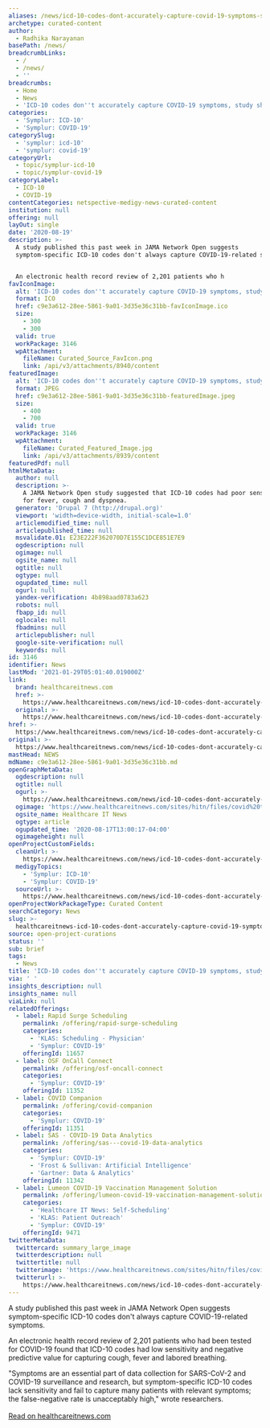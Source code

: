 ```yaml
---
aliases: /news/icd-10-codes-dont-accurately-capture-covid-19-symptoms-study-shows
archetype: curated-content
author:
  - Radhika Narayanan
basePath: /news/
breadcrumbLinks:
  - /
  - /news/
  - ''
breadcrumbs:
  - Home
  - News
  - 'ICD-10 codes don''t accurately capture COVID-19 symptoms, study shows'
categories:
  - 'Symplur: ICD-10'
  - 'Symplur: COVID-19'
categorySlug:
  - 'symplur: icd-10'
  - 'symplur: covid-19'
categoryUrl:
  - topic/symplur-icd-10
  - topic/symplur-covid-19
categoryLabel:
  - ICD-10
  - COVID-19
contentCategories: netspective-medigy-news-curated-content
institution: null
offering: null
layOut: single
date: '2020-08-19'
description: >-
  A study published this past week in JAMA Network Open suggests
  symptom-specific ICD-10 codes don't always capture COVID-19-related symptoms.


  An electronic health record review of 2,201 patients who h
favIconImage:
  alt: 'ICD-10 codes don''t accurately capture COVID-19 symptoms, study shows'
  format: ICO
  href: c9e3a612-28ee-5861-9a01-3d35e36c31bb-favIconImage.ico
  size:
    - 300
    - 300
  valid: true
  workPackage: 3146
  wpAttachment:
    fileName: Curated_Source_FavIcon.png
    link: /api/v3/attachments/8940/content
featuredImage:
  alt: 'ICD-10 codes don''t accurately capture COVID-19 symptoms, study shows'
  format: JPEG
  href: c9e3a612-28ee-5861-9a01-3d35e36c31bb-featuredImage.jpeg
  size:
    - 400
    - 700
  valid: true
  workPackage: 3146
  wpAttachment:
    fileName: Curated_Featured_Image.jpg
    link: /api/v3/attachments/8939/content
featuredPdf: null
htmlMetaData:
  author: null
  description: >-
    A JAMA Network Open study suggested that ICD-10 codes had poor sensitivity
    for fever, cough and dyspnea.
  generator: 'Drupal 7 (http://drupal.org)'
  viewport: 'width=device-width, initial-scale=1.0'
  articlemodified_time: null
  articlepublished_time: null
  msvalidate.01: E23E222F362070D7E155C1DCE851E7E9
  ogdescription: null
  ogimage: null
  ogsite_name: null
  ogtitle: null
  ogtype: null
  ogupdated_time: null
  ogurl: null
  yandex-verification: 4b898aad0783a623
  robots: null
  fbapp_id: null
  oglocale: null
  fbadmins: null
  articlepublisher: null
  google-site-verification: null
  keywords: null
id: 3146
identifier: News
lastMod: '2021-01-29T05:01:40.019000Z'
link:
  brand: healthcareitnews.com
  href: >-
    https://www.healthcareitnews.com/news/icd-10-codes-dont-accurately-capture-covid-19-symptoms-study-shows
  original: >-
    https://www.healthcareitnews.com/news/icd-10-codes-dont-accurately-capture-covid-19-symptoms-study-shows
href: >-
  https://www.healthcareitnews.com/news/icd-10-codes-dont-accurately-capture-covid-19-symptoms-study-shows
original: >-
  https://www.healthcareitnews.com/news/icd-10-codes-dont-accurately-capture-covid-19-symptoms-study-shows
mastHead: NEWS
mdName: c9e3a612-28ee-5861-9a01-3d35e36c31bb.md
openGraphMetaData:
  ogdescription: null
  ogtitle: null
  ogurl: >-
    https://www.healthcareitnews.com/news/icd-10-codes-dont-accurately-capture-covid-19-symptoms-study-shows
  ogimage: 'https://www.healthcareitnews.com/sites/hitn/files/covid%20testing.jpg'
  ogsite_name: Healthcare IT News
  ogtype: article
  ogupdated_time: '2020-08-17T13:00:17-04:00'
  ogimageheight: null
openProjectCustomFields:
  cleanUrl: >-
    https://www.healthcareitnews.com/news/icd-10-codes-dont-accurately-capture-covid-19-symptoms-study-shows
  medigyTopics:
    - 'Symplur: ICD-10'
    - 'Symplur: COVID-19'
  sourceUrl: >-
    https://www.healthcareitnews.com/news/icd-10-codes-dont-accurately-capture-covid-19-symptoms-study-shows
openProjectWorkPackageType: Curated Content
searchCategory: News
slug: >-
  healthcareitnews-icd-10-codes-dont-accurately-capture-covid-19-symptoms-study-shows
source: open-project-curations
status: ''
sub: brief
tags:
  - News
title: 'ICD-10 codes don''t accurately capture COVID-19 symptoms, study shows'
via: ' '
insights_description: null
insights_name: null
viaLink: null
relatedOfferings:
  - label: Rapid Surge Scheduling
    permalink: /offering/rapid-surge-scheduling
    categories:
      - 'KLAS: Scheduling - Physician'
      - 'Symplur: COVID-19'
    offeringId: 11657
  - label: OSF OnCall Connect
    permalink: /offering/osf-oncall-connect
    categories:
      - 'Symplur: COVID-19'
    offeringId: 11352
  - label: COVID Companion
    permalink: /offering/covid-companion
    categories:
      - 'Symplur: COVID-19'
    offeringId: 11351
  - label: SAS - COVID-19 Data Analytics
    permalink: /offering/sas---covid-19-data-analytics
    categories:
      - 'Symplur: COVID-19'
      - 'Frost & Sullivan: Artificial Intelligence'
      - 'Gartner: Data & Analytics'
    offeringId: 11342
  - label: Lumeon COVID-19 Vaccination Management Solution
    permalink: /offering/lumeon-covid-19-vaccination-management-solution
    categories:
      - 'Healthcare IT News: Self-Scheduling'
      - 'KLAS: Patient Outreach'
      - 'Symplur: COVID-19'
    offeringId: 9471
twitterMetaData:
  twittercard: summary_large_image
  twitterdescription: null
  twittertitle: null
  twitterimage: 'https://www.healthcareitnews.com/sites/hitn/files/covid%20testing.jpg'
  twitterurl: >-
    https://www.healthcareitnews.com/news/icd-10-codes-dont-accurately-capture-covid-19-symptoms-study-shows
---
```

A study published this past week in JAMA Network Open suggests symptom-specific ICD-10 codes don't always capture COVID-19-related symptoms.

An electronic health record review of 2,201 patients who had been tested for COVID-19 found that ICD-10 codes had low sensitivity and negative predictive value for capturing cough, fever and labored breathing.

"Symptoms are an essential part of data collection for SARS-CoV-2 and COVID-19 surveillance and research, but symptom-specific ICD-10 codes lack sensitivity and fail to capture many patients with relevant symptoms; the false-negative rate is unacceptably high," wrote researchers.<br><br><a target="_blank" href=https://www.healthcareitnews.com/news/icd-10-codes-dont-accurately-capture-covid-19-symptoms-study-shows>Read on healthcareitnews.com</a>